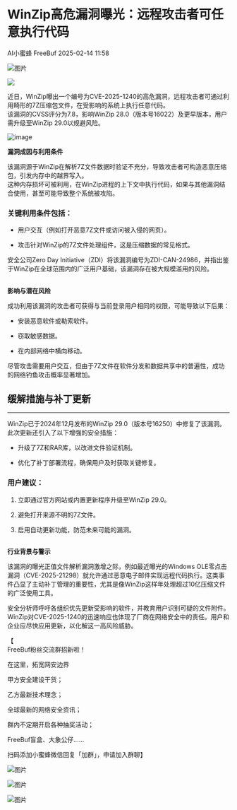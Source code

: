#  WinZip高危漏洞曝光：远程攻击者可任意执行代码   
AI小蜜蜂  FreeBuf   2025-02-14 11:58  
  
![图片](https://mmbiz.qpic.cn/mmbiz_gif/qq5rfBadR38jUokdlWSNlAjmEsO1rzv3srXShFRuTKBGDwkj4gvYy34iajd6zQiaKl77Wsy9mjC0xBCRg0YgDIWg/640?wx_fmt=gif&wxfrom=5&wx_lazy=1&tp=webp "")  
  
![](https://mmbiz.qpic.cn/mmbiz_jpg/qq5rfBadR3ibS68M2J8HH4TbtJCJa8icwg7DfGiazW3LxpS2cwo7MctdYaJ4gMn3RelYRGQjRKibiala4BxyyAKtWcA/640?wx_fmt=jpeg&from=appmsg "")  
  
  
近日，WinZip曝出一个编号为CVE-2025-1240的高危漏洞，远程攻击者可通过利用畸形的7Z压缩包文件，在受影响的系统上执行任意代码。  
该漏洞的CVSS评分为7.8，影响WinZip 28.0（版本号16022）及更早版本，用户需升级至WinZip 29.0以规避风险。  
  
  
![image](https://mmbiz.qpic.cn/mmbiz_jpg/qq5rfBadR3ibS68M2J8HH4TbtJCJa8icwg0XLWSQE1a7RPkwH6STx6iakOXSicfuPrUs48vibfZ4TTzd90IUtlSVtxw/640?wx_fmt=jpeg&from=appmsg "")  
  
  
**漏洞成因与利用条件**  
  
  
  
该漏洞源于WinZip在解析7Z文件数据时验证不充分，导致攻击者可构造恶意压缩包，引发内存中的越界写入。  
这种内存损坏可被利用，在WinZip进程的上下文中执行代码，如果与其他漏洞结合使用，甚至可能导致整个系统被攻陷。  
  
### 关键利用条件包括：  
  
- 用户交互（例如打开恶意7Z文件或访问被入侵的网页）。  
  
- 攻击针对WinZip的7Z文件处理组件，这是压缩数据的常见格式。  
  
安全公司Zero Day Initiative（ZDI）将该漏洞编号为ZDI-CAN-24986，并指出鉴于WinZip在全球范围内的广泛用户基础，该漏洞存在被大规模滥用的风险。  
##   
  
**影响与潜在风险**  
  
  
  
成功利用该漏洞的攻击者可获得与当前登录用户相同的权限，可能导致以下后果：  
  
- 安装恶意软件或勒索软件。  
  
- 窃取敏感数据。  
  
- 在内部网络中横向移动。  
  
尽管攻击需要用户交互，但由于7Z文件在软件分发和数据共享中的普遍性，成功的网络钓鱼攻击概率显著增加。  
  
## 缓解措施与补丁更新  
  
****  
WinZip已于2024年12月发布的WinZip 29.0（版本号16250）中修复了该漏洞。此次更新还引入了以下增强的安全措施：  
  
- 升级了7Z和RAR库，以改进文件验证机制。  
  
- 优化了补丁部署流程，确保用户及时获取关键修复。  
  
###   
### 用户建议：  
  
1. 立即通过官方网站或内置更新程序升级至WinZip 29.0。  
  
1. 避免打开来源不明的7Z文件。  
  
1. 启用自动更新功能，防范未来可能的漏洞。  
  
##   
  
**行业背景与警示**  
  
  
  
该漏洞的曝光正值文件解析漏洞激增之际，例如最近曝光的Windows OLE零点击漏洞（CVE-2025-21298）就允许通过恶意电子邮件实现远程代码执行。这类事件凸显了主动补丁管理的重要性，尤其是像WinZip这样年处理超过10亿压缩文件的广泛使用工具。  
  
  
安全分析师呼吁各组织优先更新受影响的软件，并教育用户识别可疑的文件附件。WinZip对CVE-2025-1240的迅速响应也体现了厂商在网络安全中的责任。用户和企业应尽快应用更新，以化解这一高风险威胁。  
  
  
【  
FreeBuf粉丝交流群招新啦！  
  
在这里，拓宽网安边界  
  
甲方安全建设干货；  
  
乙方最新技术理念；  
  
全球最新的网络安全资讯；  
  
群内不定期开启各种抽奖活动；  
  
FreeBuf盲盒、大象公仔......  
  
扫码添加小蜜蜂微信回复「加群」，申请加入群聊】  
  
  
![图片](https://mmbiz.qpic.cn/mmbiz_jpg/qq5rfBadR3ich6ibqlfxbwaJlDyErKpzvETedBHPS9tGHfSKMCEZcuGq1U1mylY7pCEvJD9w60pWp7NzDjmM2BlQ/640?wx_fmt=other&wxfrom=5&wx_lazy=1&wx_co=1&retryload=2&tp=webp "")  
  
  
![图片](https://mmbiz.qpic.cn/mmbiz_png/qq5rfBadR3ic5icaZr7IGkVcd3DT6vXW4B4LOZ1M7YkTPhS1AT2DQJaicFjtCxt5BRO7p5AOJqvH3EJABCd0BFqYQ/640?wx_fmt=other&from=appmsg&wxfrom=5&wx_lazy=1&wx_co=1&tp=webp "")  
  
  
  
  
  
  
  
  
[](https://mp.weixin.qq.com/s?__biz=MjM5NjA0NjgyMA==&mid=2651312407&idx=1&sn=60289b6b056aee1df1685230aa453829&token=1964067027&lang=zh_CN&scene=21#wechat_redirect)  
  
![图片](https://mmbiz.qpic.cn/mmbiz_gif/qq5rfBadR3icF8RMnJbsqatMibR6OicVrUDaz0fyxNtBDpPlLfibJZILzHQcwaKkb4ia57xAShIJfQ54HjOG1oPXBew/640?wx_fmt=gif&wxfrom=5&wx_lazy=1&tp=webp "")  
  

